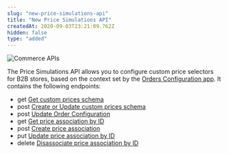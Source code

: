 ```yaml
---
slug: "new-price-simulations-api"
title: "New Price Simulations API"
createdAt: 2020-09-03T23:21:09.762Z
hidden: false
type: "added"
---
```


![Commerce APIs](https://raw.githubusercontent.com/vtexdocs/dev-portal-content/main/images/new-price-simulations-api-0.png)

The Price Simulations API allows you to configure custom price selectors for B2B stores, based on the context set by the [Orders Configuration app](https://vtex.io/docs/components/content-blocks/vtex.order-configuration/readme/). It contains the following endpoints:

- get [Get custom prices schema](ref:get_-v-custom-prices-session-schema)
- post [Create or Update custom prices schema](ref:post_-v-custom-prices-session-schema)
- post [Update Order Configuration](ref:post_sessions)
- get [Get price association by ID](ref:get_-v-custom-prices-rules-priceassociationid)
- post [Create price association](ref:post_-v-custom-prices-rules)
- put [Update price association by ID](ref:put_-v-custom-prices-rules-priceassociationid)
- delete [Disassociate price association by ID](ref:delete_-v-custom-prices-rules-priceassociationid)
